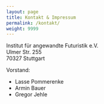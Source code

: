 ```yaml
---
layout: page
title: Kontakt & Impressum
permalink: /kontakt/
weight: 9999
---
```


Institut für angewandte Futuristik e.V.<br/>
Ulmer Str. 255<br/>
70327 Stuttgart<br/>


Vorstand:
* Lasse Pommerenke
* Armin Bauer
* Gregor Jehle
